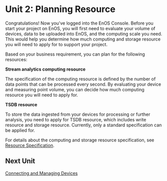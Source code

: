 # Unit 2: Planning Resource

Congratulations! Now you've logged into the EnOS Console. Before you start your project on EnOS, you will first need to evaluate your volume of devices, data to be uploaded into EnOS, and the computing scale you need. This would help you determine how much computing and storage resource you will need to apply for to support your project.

Based on your business requirement, you can plan for the following resources:

**Stream analytics computing resource**

The specification of the computing resource is defined by the number of data points that can be processed every second. By evaluating your device and measuring point volume, you can decide how much computing resource you will need to apply for.

**TSDB resource**

To store the data ingested from your devices for processing or further analysis, you need to apply for TSDB resource, which includes write resource and storage resource. Currently, only a standard specification can be applied for.

For details about the computing and storage resource specification, see [Resource Specification](/docs/enos/en/latest/resourcemanagement/reference.html).

## Next Unit

[Connecting and Managing Devices](device_connection)


